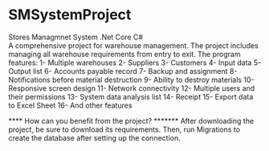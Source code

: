 # SMSystemProject
Stores Managmnet System .Net Core C#   
A comprehensive project for warehouse management.
The project includes managing all warehouse requirements from entry to exit. The program features:
1- Multiple warehouses
2- Suppliers
3- Customers
4- Input data
5- Output list
6- Accounts payable record
7- Backup and assignment
8- Notifications before material destruction
9- Ability to destroy materials
10- Responsive screen design
11- Network connectivity
12- Multiple users and their permissions
13- System data analysis list
14- Receipt
15- Export data to Excel Sheet
16- And other features

**** How can you benefit from the project? *******
After downloading the project, be sure to download its requirements.
Then, run Migrations to create the database after setting up the connection.
